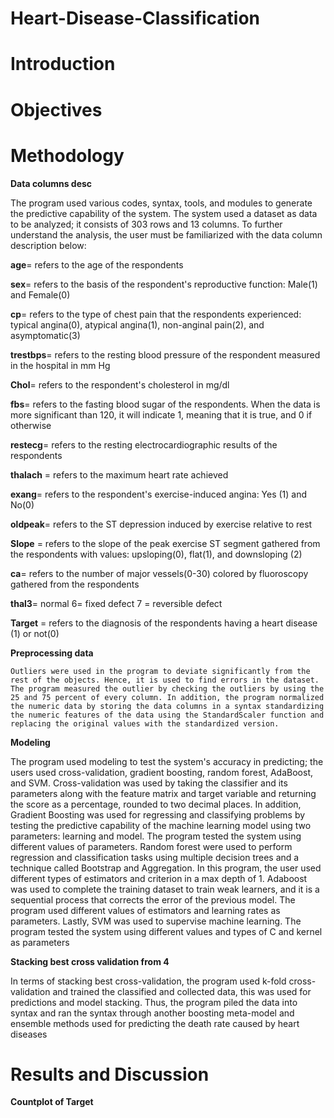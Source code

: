 # Heart-Disease-Classification
# Introduction
# Objectives
# Methodology
**Data columns desc**

The program used various codes, syntax, tools, and modules to generate the predictive capability of the system. The system used a dataset as data to be analyzed; it consists of 303 rows and 13 columns. To further understand the analysis, the user must be familiarized with the data column description below: 

**age**= refers to the age of the respondents

**sex**= refers to the basis of the respondent's reproductive function: Male(1) and Female(0)

**cp**= refers to the type of chest pain that the respondents experienced: typical angina(0), atypical angina(1), non-anginal pain(2), and asymptomatic(3)

**trestbps**= refers to the resting blood pressure of the respondent measured in the hospital in mm Hg

**Chol**= refers to the respondent's cholesterol in mg/dl

**fbs**= refers to the fasting blood sugar of the respondents. When the data is more significant than 120, it will indicate 1, meaning that it is true, and 0 if otherwise

**restecg**= refers to the resting electrocardiographic results of the respondents

**thalach** = refers to the maximum heart rate achieved

**exang**= refers to the respondent's exercise-induced angina: Yes (1) and No(0)

**oldpeak**= refers to the ST depression induced by exercise relative to rest

**Slope** = refers to the slope of the peak exercise ST segment gathered from the respondents with values: upsloping(0), flat(1), and downsloping (2)

**ca**= refers to the number of major vessels(0-30) colored by fluoroscopy gathered from the respondents

**thal3**= normal 6= fixed defect 7 = reversible defect

**Target** = refers to the diagnosis of the respondents having a heart disease (1) or not(0)


****Preprocessing data****

	Outliers were used in the program to deviate significantly from the rest of the objects. Hence, it is used to find errors in the dataset. The program measured the outlier by checking the outliers by using the 25 and 75 percent of every column. In addition, the program normalized the numeric data by storing the data columns in a syntax standardizing the numeric features of the data using the StandardScaler function and replacing the original values with the standardized version.

**Modeling**

 The program used modeling to test the system's accuracy in predicting; the users used cross-validation, gradient boosting, random forest, AdaBoost, and SVM. Cross-validation was used by taking the classifier and its parameters along with the feature matrix and target variable and returning the score as a percentage, rounded to two decimal places.
	In addition, Gradient Boosting was used for regressing and classifying problems by testing the predictive capability of the machine learning model using two parameters: learning and model. The program tested the system using different values of parameters. Random forest were used to perform regression and classification tasks using multiple decision trees and a technique called Bootstrap and Aggregation. In this program, the user used different types of estimators and criterion in a max depth of 1.
	Adaboost was used to complete the training dataset to train weak learners, and it is a sequential process that corrects the error of the previous model. The program used different values of estimators and learning rates as parameters. Lastly, SVM was used to supervise machine learning. The program tested the system using different values and types of C and kernel as parameters

 
**Stacking best cross validation from 4**

In terms of stacking best cross-validation, the program used k-fold cross-validation and trained the classified and collected data, this was used for predictions and model stacking. Thus, the program piled the data into syntax and ran the syntax through another boosting meta-model and ensemble methods used for predicting the death rate caused by heart diseases

# Results and Discussion
**Countplot of  Target**

